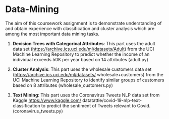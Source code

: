 # Data-Mining

The aim of this coursework assignment is to demonstrate understanding of and obtain experience with classification and cluster analysis which are among the most important data mining tasks.

1. **Decision Trees with Categorical Attributes**: This part uses the adult data set (https://archive.ics.uci.edu/ml/datasets/Adult) from the UCI Machine Learning Repository to predict whether the income of an individual exceeds 50K per year based on 14 attributes (adult.py)

2. **Cluster Analysis**: This part uses the wholesale customers data set (https://archive.ics.uci.edu/ml/datasets/ wholesale+customers) from the UCI Machine Learning Repository to identify similar groups of customers based on 8 attributes (wholesale_customers.py)

3. **Text Mining**: This part uses the Coronavirus Tweets NLP data set from Kaggle https://www.kaggle.com/ datatattle/covid-19-nlp-text-classification to predict the sentiment of Tweets relevant to Covid. (coronavirus_tweets.py)

